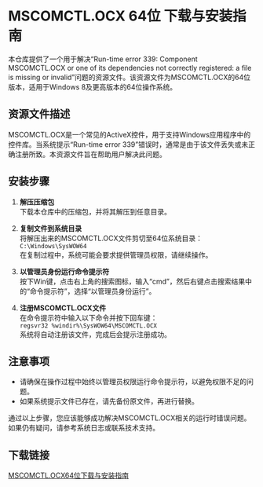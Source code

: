 # MSCOMCTL.OCX 64位 下载与安装指南

本仓库提供了一个用于解决“Run-time error 339: Component MSCOMCTL.OCX or one of its dependencies not correctly registered: a file is missing or invalid”问题的资源文件。该资源文件为MSCOMCTL.OCX的64位版本，适用于Windows 8及更高版本的64位操作系统。

## 资源文件描述

MSCOMCTL.OCX是一个常见的ActiveX控件，用于支持Windows应用程序中的控件库。当系统提示“Run-time error 339”错误时，通常是由于该文件丢失或未正确注册所致。本资源文件旨在帮助用户解决此问题。

## 安装步骤

1. **解压压缩包**  
   下载本仓库中的压缩包，并将其解压到任意目录。

2. **复制文件到系统目录**  
   将解压出来的MSCOMCTL.OCX文件剪切至64位系统目录：  
   `C:\Windows\SysWOW64`  
   在复制过程中，系统可能会要求提供管理员权限，请继续操作。

3. **以管理员身份运行命令提示符**  
   按下Win键，点击右上角的搜索图标，输入“cmd”，然后右键点击搜索结果中的“命令提示符”，选择“以管理员身份运行”。

4. **注册MSCOMCTL.OCX文件**  
   在命令提示符中输入以下命令并按下回车键：  
   `regsvr32 %windir%\SysWOW64\MSCOMCTL.OCX`  
   系统将自动注册该文件，完成后会提示注册成功。

## 注意事项

- 请确保在操作过程中始终以管理员权限运行命令提示符，以避免权限不足的问题。
- 如果系统提示文件已存在，请先备份原文件，再进行替换。

通过以上步骤，您应该能够成功解决MSCOMCTL.OCX相关的运行时错误问题。如果仍有疑问，请参考系统日志或联系技术支持。

## 下载链接

[MSCOMCTL.OCX64位下载与安装指南](https://pan.quark.cn/s/813ab80b9e68)